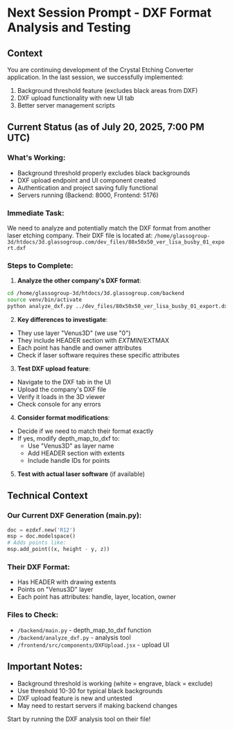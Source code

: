 # Next Session Prompt - DXF Format Analysis and Testing

## Context
You are continuing development of the Crystal Etching Converter application. In the last session, we successfully implemented:
1. Background threshold feature (excludes black areas from DXF)
2. DXF upload functionality with new UI tab
3. Better server management scripts

## Current Status (as of July 20, 2025, 7:00 PM UTC)

### What's Working:
- Background threshold properly excludes black backgrounds
- DXF upload endpoint and UI component created
- Authentication and project saving fully functional
- Servers running (Backend: 8000, Frontend: 5176)

### Immediate Task:
We need to analyze and potentially match the DXF format from another laser etching company. Their DXF file is located at:
`/home/glassogroup-3d/htdocs/3d.glassogroup.com/dev_files/80x50x50_ver_lisa_busby_01_export.dxf`

### Steps to Complete:

1. **Analyze the other company's DXF format**:
```bash
cd /home/glassogroup-3d/htdocs/3d.glassogroup.com/backend
source venv/bin/activate
python analyze_dxf.py ../dev_files/80x50x50_ver_lisa_busby_01_export.dxf
```

2. **Key differences to investigate**:
- They use layer "Venus3D" (we use "0")
- They include HEADER section with $EXTMIN/$EXTMAX
- Each point has handle and owner attributes
- Check if laser software requires these specific attributes

3. **Test DXF upload feature**:
- Navigate to the DXF tab in the UI
- Upload the company's DXF file
- Verify it loads in the 3D viewer
- Check console for any errors

4. **Consider format modifications**:
- Decide if we need to match their format exactly
- If yes, modify depth_map_to_dxf to:
  - Use "Venus3D" as layer name
  - Add HEADER section with extents
  - Include handle IDs for points

5. **Test with actual laser software** (if available)

## Technical Context

### Our Current DXF Generation (main.py):
```python
doc = ezdxf.new('R12')
msp = doc.modelspace()
# Adds points like:
msp.add_point((x, height - y, z))
```

### Their DXF Format:
- Has HEADER with drawing extents
- Points on "Venus3D" layer
- Each point has attributes: handle, layer, location, owner

### Files to Check:
- `/backend/main.py` - depth_map_to_dxf function
- `/backend/analyze_dxf.py` - analysis tool
- `/frontend/src/components/DXFUpload.jsx` - upload UI

## Important Notes:
- Background threshold is working (white = engrave, black = exclude)
- Use threshold 10-30 for typical black backgrounds
- DXF upload feature is new and untested
- May need to restart servers if making backend changes

Start by running the DXF analysis tool on their file!